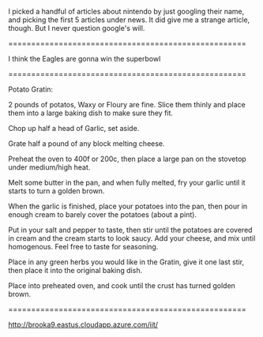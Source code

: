 I picked a handful of articles about nintendo by just googling their name, and picking the first 5 articles under news. It did give me a strange article, though. But I never question google's will.

====================================================

I think the Eagles are gonna win the superbowl

====================================================

Potato Gratin:

2 pounds of potatos, Waxy or Floury are fine. 
Slice them thinly and place them into a large baking dish to make sure they fit. 

Chop up half a head of Garlic, set aside.

Grate half a pound of any block melting cheese.

Preheat the oven to 400f or 200c, then place a large pan on the stovetop under medium/high heat. 

Melt some butter in the pan, and when fully melted, fry your garlic until it starts to turn a golden brown. 

When the garlic is finished, place your potatoes  into the pan, then pour in enough cream to barely cover the potatoes (about a pint). 

Put in your salt and pepper to taste, then stir until the potatoes are covered in cream and the cream starts to look saucy. Add your cheese, and mix until homogenous. Feel free to taste for seasoning. 

Place in any green herbs you would like in the Gratin, give it one last stir, then place it into the original baking dish. 

Place into preheated oven, and cook until the crust has turned golden brown. 

====================================================

http://brooka9.eastus.cloudapp.azure.com/iit/